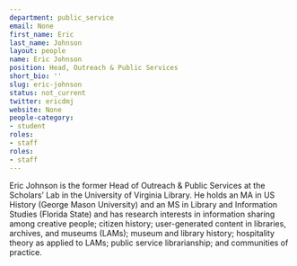 ```yaml
---
department: public_service
email: None
first_name: Eric
last_name: Johnson
layout: people
name: Eric Johnson
position: Head, Outreach & Public Services
short_bio: ''
slug: eric-johnson
status: not_current
twitter: ericdmj
website: None
people-category:
- student
roles:
- staff
roles:
- staff
---
```


Eric Johnson is the former Head of Outreach & Public Services at the Scholars’ Lab in the University of Virginia Library. He holds an MA in US History (George Mason University) and an MS in Library and Information Studies (Florida State) and has research interests in information sharing among creative people; citizen history; user-generated content in libraries, archives, and museums (LAMs); museum and library history; hospitality theory as applied to LAMs; public service librarianship; and communities of practice.
